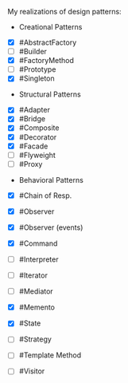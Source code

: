 My realizations of design patterns:

- Creational Patterns
 - [x] #AbstractFactory
 - [ ] #Builder
 - [x] #FactoryMethod
 - [ ] #Prototype
 - [x] #Singleton

- Structural Patterns
 - [x] #Adapter
 - [x] #Bridge
 - [x] #Composite
 - [x] #Decorator
 - [x] #Facade
 - [ ] #Flyweight
 - [ ] #Proxy

- Behavioral Patterns
 - [x] #Chain of Resp.
 - [x] #Observer
 - [x] #Observer (events)
 - [x] #Command
 - [ ] #Interpreter
 - [ ] #Iterator
 - [ ] #Mediator
 - [x] #Memento
 - [x] #State
 - [ ] #Strategy
 - [ ] #Template Method
 - [ ] #Visitor



